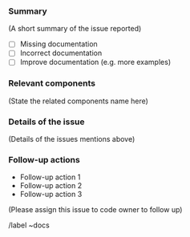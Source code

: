 <!--

Please put the short and descriptive title above.

Thank you for your interest in contributing to the lalamove-ui documentation!
Please check the documentation for the contributing guideline.

-->

### Summary

(A short summary of the issue reported)

- [ ] Missing documentation
- [ ] Incorrect documentation
- [ ] Improve documentation (e.g. more examples)

### Relevant components

(State the related components name here)

### Details of the issue

(Details of the issues mentions above)

### Follow-up actions
* Follow-up action 1
* Follow-up action 2
* Follow-up action 3

(Please assign this issue to code owner to follow up)

/label ~docs
